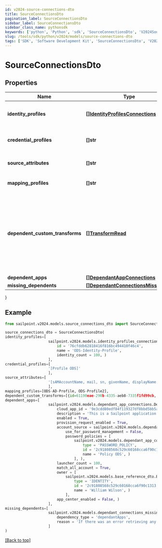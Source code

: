 ```yaml
---
id: v2024-source-connections-dto
title: SourceConnectionsDto
pagination_label: SourceConnectionsDto
sidebar_label: SourceConnectionsDto
sidebar_class_name: pythonsdk
keywords: ['python', 'Python', 'sdk', 'SourceConnectionsDto', 'V2024SourceConnectionsDto'] 
slug: /tools/sdk/python/v2024/models/source-connections-dto
tags: ['SDK', 'Software Development Kit', 'SourceConnectionsDto', 'V2024SourceConnectionsDto']
---
```


# SourceConnectionsDto


## Properties

Name | Type | Description | Notes
------------ | ------------- | ------------- | -------------
**identity_profiles** | [**[]IdentityProfilesConnections**](identity-profiles-connections) | The IdentityProfile attached to this source | [optional] 
**credential_profiles** | **[]str** | Name of the CredentialProfile attached to this source | [optional] 
**source_attributes** | **[]str** | The attributes attached to this source | [optional] 
**mapping_profiles** | **[]str** | The profiles attached to this source | [optional] 
**dependent_custom_transforms** | [**[]TransformRead**](transform-read) | A list of custom transforms associated with this source. A transform will be considered associated with a source if any attributes of the transform specify the source as the sourceName. | [optional] 
**dependent_apps** | [**[]DependantAppConnections**](dependant-app-connections) |  | [optional] 
**missing_dependents** | [**[]DependantConnectionsMissingDto**](dependant-connections-missing-dto) |  | [optional] 
}

## Example

```python
from sailpoint.v2024.models.source_connections_dto import SourceConnectionsDto

source_connections_dto = SourceConnectionsDto(
identity_profiles=[
                    sailpoint.v2024.models.identity_profiles_connections.Identity Profiles Connections(
                        id = '76cfddb62818416f816bc494410f46c4', 
                        name = 'ODS-Identity-Profile', 
                        identity_count = 100, )
                    ],
credential_profiles=[
                    '[Profile ODS]'
                    ],
source_attributes=[
                    '[sAMAccountName, mail, sn, givenName, displayName, employeeNumber, manager, telephoneNumber]'
                    ],
mapping_profiles=[ODS-AD-Profile, ODS-Profile2],
dependent_custom_transforms=[{id=61190eae-290b-4335-aeb8-7335f1fd99cb, name=Split Transform, type=split, attributes={delimiter=-, index=1, input={attributes={sourceName=Example CSV Source, attributeName=last_name}, type=accountAttribute}}, internal=false}],
dependent_apps=[
                    sailpoint.v2024.models.dependant_app_connections.Dependant App Connections(
                        cloud_app_id = '9e3cdd80edf84f119327df8bbd5bb5ac', 
                        description = 'This is a Sailpoint application', 
                        enabled = True, 
                        provision_request_enabled = True, 
                        account_source = sailpoint.v2024.models.dependant_app_connections_account_source.DependantAppConnections_accountSource(
                            use_for_password_management = False, 
                            password_policies = [
                                sailpoint.v2024.models.dependant_app_connections_account_source_password_policies_inner.DependantAppConnections_accountSource_passwordPolicies_inner(
                                    type = 'PASSWORD_POLICY', 
                                    id = '2c91808568c529c60168cca6f90c1313', 
                                    name = 'Policy ODS', )
                                ], ), 
                        launcher_count = 100, 
                        match_all_account = True, 
                        owner = [
                            sailpoint.v2024.models.base_reference_dto.Base Reference Dto(
                                type = 'IDENTITY', 
                                id = '2c91808568c529c60168cca6f90c1313', 
                                name = 'William Wilson', )
                            ], 
                        app_center_enabled = False, )
                    ],
missing_dependents=[
                    sailpoint.v2024.models.dependant_connections_missing_dto.Dependant Connections Missing Dto(
                        dependency_type = 'dependantApps', 
                        reason = 'If there was an error retrieving any dependencies, it would lbe listed here', )
                    ]
)

```
[[Back to top]](#) 

